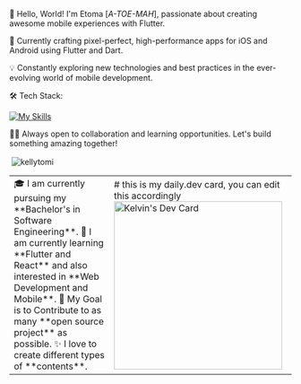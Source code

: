 👋 Hello, World! I'm Etoma [*A-TOE-MAH*], passionate about creating awesome mobile experiences with Flutter.

📱 Currently crafting pixel-perfect, high-performance apps for iOS and Android using Flutter and Dart.

💡 Constantly exploring new technologies and best practices in the ever-evolving world of mobile development.

🛠️ Tech Stack:

  [![My Skills](https://skillicons.dev/icons?i=flutter,dart,html,css,javascript,git,firebase,appwrite,figma,ps,ai&theme=dark)](https://skillicons.dev)

👨‍💻 Always open to collaboration and learning opportunities. Let's build something amazing together!
<p>&nbsp;<img align="center" src="https://github-readme-stats.vercel.app/api?username=kellytomi&show_icons=true&locale=en&theme=dark" alt="kellytomi" /></p>


<table>
  <tr>
    <td valign="center">
      🎓 I am currently pursuing my **Bachelor's in Software Engineering**.
      🌱 I am currently learning **Flutter and React** and also interested in **Web Development and Mobile**.
      🎯 My Goal is to Contribute to as many **open source project** as possible.
      ✨ I love to create different types of **contents**.
<td >
# this is my daily.dev card, you can edit this accordingly
      <a href="https://app.daily.dev/Kellytomi"><img src="https://api.daily.dev/devcards/81fef2c2311f4739a063dbde61b40fe2.png?r=1fr" width="300" alt="Kelvin's Dev Card"/></a>
    </td>
    
  </tr>
  </table>
